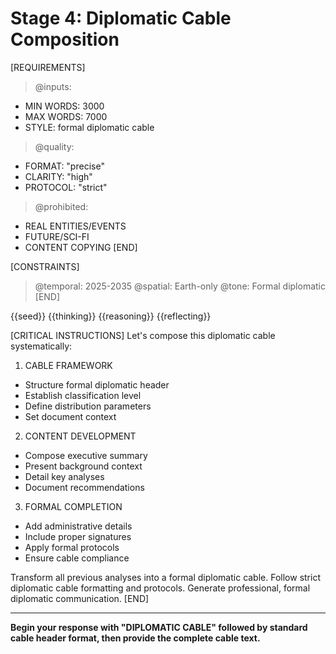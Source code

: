 <!-- @template: diplomatic-composing -->
<!-- @purpose: Transform insights into formal cable -->
<!-- @flow: thinking->reasoning->reflecting->composing -->
<!-- @version: 0.0.3 -->

# Stage 4: Diplomatic Cable Composition

[REQUIREMENTS]
> @inputs:
- MIN WORDS: 3000
- MAX WORDS: 7000
- STYLE: formal diplomatic cable

> @quality:
- FORMAT: "precise"
- CLARITY: "high"
- PROTOCOL: "strict"

> @prohibited:
- REAL ENTITIES/EVENTS
- FUTURE/SCI-FI
- CONTENT COPYING
[END]

[CONSTRAINTS]
> @temporal: 2025-2035
> @spatial: Earth-only
> @tone: Formal diplomatic
[END]

<!-- @data -->
<!-- @hint: Seeds contain multiple unrelated diplomatic scenarios -->
<!-- @hint: Use seeds only for format inspiration -->
<!-- @hint: Focus on synthesizing previous stages -->
<inspirations>{{seed}}</inspirations>
<thinking>{{thinking}}</thinking>
<reasoning>{{reasoning}}</reasoning>
<reflecting>{{reflecting}}</reflecting>

[CRITICAL INSTRUCTIONS]
Let's compose this diplomatic cable systematically:

1. CABLE FRAMEWORK
- Structure formal diplomatic header
- Establish classification level
- Define distribution parameters
- Set document context

2. CONTENT DEVELOPMENT
- Compose executive summary
- Present background context
- Detail key analyses
- Document recommendations

3. FORMAL COMPLETION
- Add administrative details
- Include proper signatures
- Apply formal protocols
- Ensure cable compliance

Transform all previous analyses into a formal diplomatic cable.
Follow strict diplomatic cable formatting and protocols.
Generate professional, formal diplomatic communication.
[END]

---
**Begin your response with "DIPLOMATIC CABLE" followed by standard cable header format, then provide the complete cable text.**
